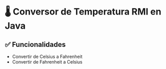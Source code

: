 # 🌡️ Conversor de Temperatura RMI en Java

## ✅ Funcionalidades

- Convertir de Celsius a Fahrenheit
- Convertir de Fahrenheit a Celsius


